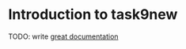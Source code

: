 # Introduction to task9new

TODO: write [great documentation](http://jacobian.org/writing/what-to-write/)
